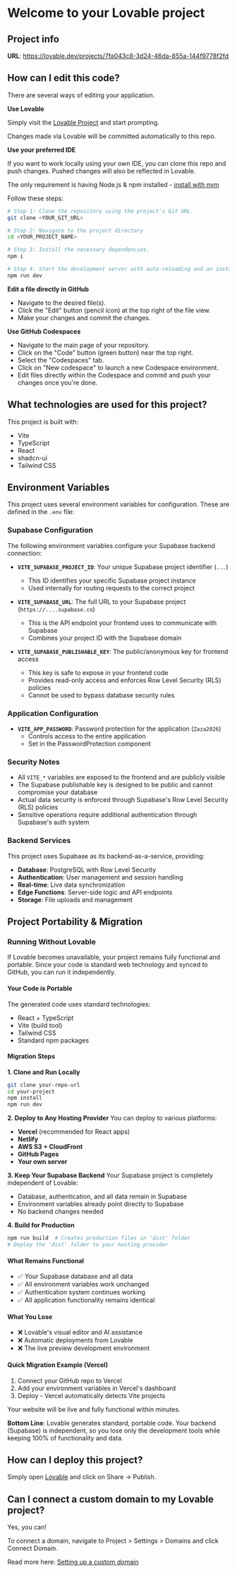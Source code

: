 # Welcome to your Lovable project

## Project info

**URL**: https://lovable.dev/projects/7fa043c8-3d24-46da-855a-144f9778f2fd

## How can I edit this code?

There are several ways of editing your application.

**Use Lovable**

Simply visit the [Lovable Project](https://lovable.dev/projects/7fa043c8-3d24-46da-855a-144f9778f2fd) and start prompting.

Changes made via Lovable will be committed automatically to this repo.

**Use your preferred IDE**

If you want to work locally using your own IDE, you can clone this repo and push changes. Pushed changes will also be reflected in Lovable.

The only requirement is having Node.js & npm installed - [install with nvm](https://github.com/nvm-sh/nvm#installing-and-updating)

Follow these steps:

```sh
# Step 1: Clone the repository using the project's Git URL.
git clone <YOUR_GIT_URL>

# Step 2: Navigate to the project directory.
cd <YOUR_PROJECT_NAME>

# Step 3: Install the necessary dependencies.
npm i

# Step 4: Start the development server with auto-reloading and an instant preview.
npm run dev
```

**Edit a file directly in GitHub**

- Navigate to the desired file(s).
- Click the "Edit" button (pencil icon) at the top right of the file view.
- Make your changes and commit the changes.

**Use GitHub Codespaces**

- Navigate to the main page of your repository.
- Click on the "Code" button (green button) near the top right.
- Select the "Codespaces" tab.
- Click on "New codespace" to launch a new Codespace environment.
- Edit files directly within the Codespace and commit and push your changes once you're done.

## What technologies are used for this project?

This project is built with:

- Vite
- TypeScript
- React
- shadcn-ui
- Tailwind CSS

## Environment Variables

This project uses several environment variables for configuration. These are defined in the `.env` file:

### Supabase Configuration

The following environment variables configure your Supabase backend connection:

- **`VITE_SUPABASE_PROJECT_ID`**: Your unique Supabase project identifier (`...`)
  - This ID identifies your specific Supabase project instance
  - Used internally for routing requests to the correct project

- **`VITE_SUPABASE_URL`**: The full URL to your Supabase project (`https://....supabase.co`)
  - This is the API endpoint your frontend uses to communicate with Supabase
  - Combines your project ID with the Supabase domain

- **`VITE_SUPABASE_PUBLISHABLE_KEY`**: The public/anonymous key for frontend access
  - This key is safe to expose in your frontend code
  - Provides read-only access and enforces Row Level Security (RLS) policies
  - Cannot be used to bypass database security rules

### Application Configuration

- **`VITE_APP_PASSWORD`**: Password protection for the application (`Zaza2026`)
  - Controls access to the entire application
  - Set in the PasswordProtection component

### Security Notes

- All `VITE_*` variables are exposed to the frontend and are publicly visible
- The Supabase publishable key is designed to be public and cannot compromise your database
- Actual data security is enforced through Supabase's Row Level Security (RLS) policies
- Sensitive operations require additional authentication through Supabase's auth system

### Backend Services

This project uses Supabase as its backend-as-a-service, providing:
- **Database**: PostgreSQL with Row Level Security
- **Authentication**: User management and session handling  
- **Real-time**: Live data synchronization
- **Edge Functions**: Server-side logic and API endpoints
- **Storage**: File uploads and management

## Project Portability & Migration

### Running Without Lovable

If Lovable becomes unavailable, your project remains fully functional and portable. Since your code is standard web technology and synced to GitHub, you can run it independently.

#### Your Code is Portable

The generated code uses standard technologies:
- React + TypeScript
- Vite (build tool)
- Tailwind CSS
- Standard npm packages

#### Migration Steps

**1. Clone and Run Locally**
```bash
git clone your-repo-url
cd your-project
npm install
npm run dev
```

**2. Deploy to Any Hosting Provider**
You can deploy to various platforms:
- **Vercel** (recommended for React apps)
- **Netlify** 
- **AWS S3 + CloudFront**
- **GitHub Pages**
- **Your own server**

**3. Keep Your Supabase Backend**
Your Supabase project is completely independent of Lovable:
- Database, authentication, and all data remain in Supabase
- Environment variables already point directly to Supabase
- No backend changes needed

**4. Build for Production**
```bash
npm run build  # Creates production files in 'dist' folder
# Deploy the 'dist' folder to your hosting provider
```

#### What Remains Functional

- ✅ Your Supabase database and all data
- ✅ All environment variables work unchanged
- ✅ Authentication system continues working
- ✅ All application functionality remains identical

#### What You Lose

- ❌ Lovable's visual editor and AI assistance
- ❌ Automatic deployments from Lovable
- ❌ The live preview development environment

#### Quick Migration Example (Vercel)

1. Connect your GitHub repo to Vercel
2. Add your environment variables in Vercel's dashboard
3. Deploy - Vercel automatically detects Vite projects

Your website will be live and fully functional within minutes.

**Bottom Line**: Lovable generates standard, portable code. Your backend (Supabase) is independent, so you lose only the development tools while keeping 100% of functionality and data.

## How can I deploy this project?

Simply open [Lovable](https://lovable.dev/projects/7fa043c8-3d24-46da-855a-144f9778f2fd) and click on Share -> Publish.

## Can I connect a custom domain to my Lovable project?

Yes, you can!

To connect a domain, navigate to Project > Settings > Domains and click Connect Domain.

Read more here: [Setting up a custom domain](https://docs.lovable.dev/tips-tricks/custom-domain#step-by-step-guide)
